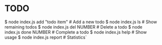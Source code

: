 # TODO
$ node index.js add "todo item" # Add a new todo
$ node index.js ls			 # Show remaining todos
$ node index.js del NUMBER	 # Delete a todo
$ node index.js done NUMBER	 # Complete a todo
$ node index.js help			 # Show usage
$ node index.js report		 # Statistics`